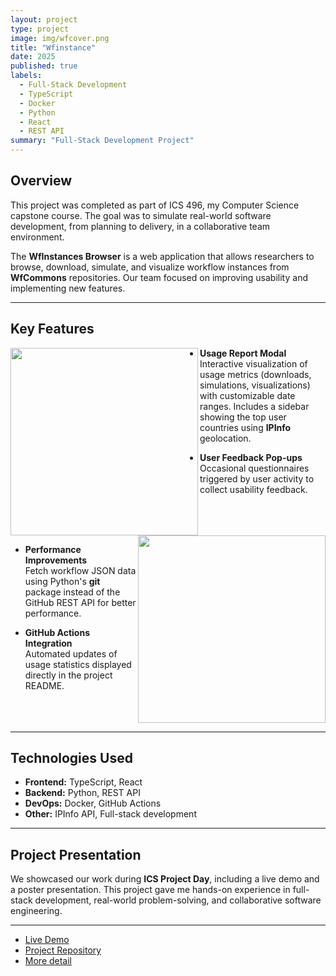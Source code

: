 ```yaml
---
layout: project
type: project
image: img/wfcover.png
title: "Wfinstance"
date: 2025
published: true
labels:
  - Full-Stack Development
  - TypeScript
  - Docker
  - Python
  - React
  - REST API
summary: "Full-Stack Development Project"
---
```


## Overview
This project was completed as part of ICS 496, my Computer Science capstone course. The goal was to simulate real-world software development, from planning to delivery, in a collaborative team environment.  

The **WfInstances Browser** is a web application that allows researchers to browse, download, simulate, and visualize workflow instances from **WfCommons** repositories. Our team focused on improving usability and implementing new features.

---

## Key Features

<img src="wfusage" align="left" width="300" />

- **Usage Report Modal**  
  Interactive visualization of usage metrics (downloads, simulations, visualizations) with customizable date ranges. Includes a sidebar showing the top user countries using **IPInfo** geolocation.

- **User Feedback Pop-ups**  
  Occasional questionnaires triggered by user activity to collect usability feedback.

<br clear="left"/>

<img src="wfinstance.png" align="right" width="300" />

- **Performance Improvements**  
  Fetch workflow JSON data using Python's **git** package instead of the GitHub REST API for better performance.

- **GitHub Actions Integration**  
  Automated updates of usage statistics displayed directly in the project README.

<br clear="right"/>

---

## Technologies Used
- **Frontend:** TypeScript, React  
- **Backend:** Python, REST API  
- **DevOps:** Docker, GitHub Actions  
- **Other:** IPInfo API, Full-stack development  

---

## Project Presentation
We showcased our work during **ICS Project Day**, including a live demo and a poster presentation. This project gave me hands-on experience in full-stack development, real-world problem-solving, and collaborative software engineering.

---

- [Live Demo](https://wfinstances.ics.hawaii.edu/)  
- [Project Repository](https://github.com/wfcommons/WfInstances)  
- [More detail](https://wfinstances.github.io/)

